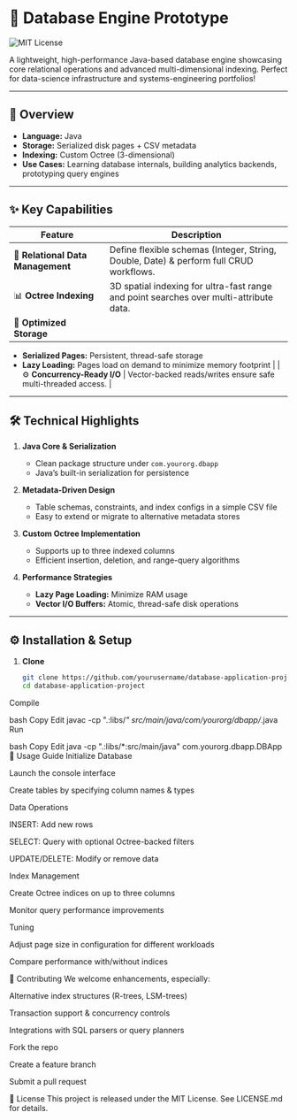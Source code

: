 # 🚀 Database Engine Prototype

![MIT License](https://img.shields.io/badge/License-MIT-blue.svg)

A lightweight, high-performance Java-based database engine showcasing core relational operations and advanced multi-dimensional indexing. Perfect for data-science infrastructure and systems-engineering portfolios!

---

## 🎯 Overview
- **Language:** Java  
- **Storage:** Serialized disk pages + CSV metadata  
- **Indexing:** Custom Octree (3-dimensional)  
- **Use Cases:** Learning database internals, building analytics backends, prototyping query engines

---

## ✨ Key Capabilities

| Feature                        | Description                                                                         |
|--------------------------------|-------------------------------------------------------------------------------------|
| 🔧 **Relational Data Management** | Define flexible schemas (Integer, String, Double, Date) & perform full CRUD workflows. |
| 📊 **Octree Indexing**           | 3D spatial indexing for ultra-fast range and point searches over multi-attribute data. |
| 💾 **Optimized Storage**         |  
  - **Serialized Pages:** Persistent, thread-safe storage  
  - **Lazy Loading:** Pages load on demand to minimize memory footprint |
| ⚙️ **Concurrency-Ready I/O**      | Vector-backed reads/writes ensure safe multi-threaded access.                      |

---

## 🛠️ Technical Highlights

1. **Java Core & Serialization**  
   - Clean package structure under `com.yourorg.dbapp`  
   - Java’s built-in serialization for persistence

2. **Metadata-Driven Design**  
   - Table schemas, constraints, and index configs in a simple CSV file  
   - Easy to extend or migrate to alternative metadata stores

3. **Custom Octree Implementation**  
   - Supports up to three indexed columns  
   - Efficient insertion, deletion, and range-query algorithms  

4. **Performance Strategies**  
   - **Lazy Page Loading:** Minimize RAM usage  
   - **Vector I/O Buffers:** Atomic, thread-safe disk operations  

---

## ⚙️ Installation & Setup

1. **Clone**  
   ```bash
   git clone https://github.com/yourusername/database-application-project.git
   cd database-application-project
Compile

bash
Copy
Edit
javac -cp ".:libs/*" src/main/java/com/yourorg/dbapp/*.java
Run

bash
Copy
Edit
java -cp ".:libs/*:src/main/java" com.yourorg.dbapp.DBApp
📖 Usage Guide
Initialize Database

Launch the console interface

Create tables by specifying column names & types

Data Operations

INSERT: Add new rows

SELECT: Query with optional Octree-backed filters

UPDATE/DELETE: Modify or remove data

Index Management

Create Octree indices on up to three columns

Monitor query performance improvements

Tuning

Adjust page size in configuration for different workloads

Compare performance with/without indices

🤝 Contributing
We welcome enhancements, especially:

Alternative index structures (R-trees, LSM-trees)

Transaction support & concurrency controls

Integrations with SQL parsers or query planners

Fork the repo

Create a feature branch

Submit a pull request

📄 License
This project is released under the MIT License.
See LICENSE.md for details.
